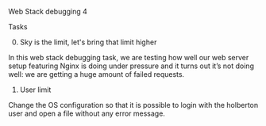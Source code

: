 Web Stack debugging 4

Tasks

0. Sky is the limit, let's bring that limit higher

In this web stack debugging task, we are testing how well our web server setup featuring Nginx is doing under pressure and it turns out it’s not doing well: we are getting a huge amount of failed requests.
1. User limit

Change the OS configuration so that it is possible to login with the holberton user and open a file without any error message.
